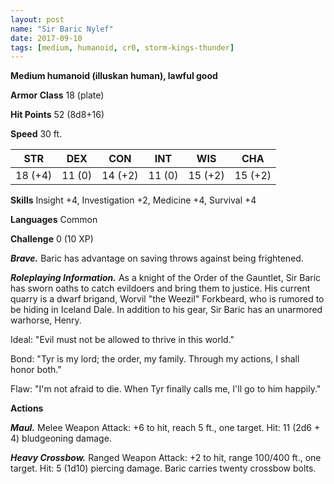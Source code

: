 ```yaml
---
layout: post
name: "Sir Baric Nylef"
date: 2017-09-10
tags: [medium, humanoid, cr0, storm-kings-thunder]
---
```


**Medium humanoid (illuskan human), lawful good**

**Armor Class** 18 (plate)

**Hit Points** 52 (8d8+16)

**Speed** 30 ft.

|   STR   |   DEX   |   CON   |   INT   |   WIS   |   CHA   |
|:-----:|:-----:|:-----:|:-----:|:-----:|:-----:|
| 18 (+4) | 11 (0) | 14 (+2) | 11 (0) | 15 (+2) | 15 (+2) |

**Skills** Insight +4, Investigation +2, Medicine +4, Survival +4

**Languages** Common

**Challenge** 0 (10 XP)

***Brave.*** Baric has advantage on saving throws against being frightened.

***Roleplaying Information.*** As a knight of the Order of the Gauntlet, Sir Baric has sworn oaths to catch evildoers and bring them to justice. His current quarry is a dwarf brigand, Worvil "the Weezil" Forkbeard, who is rumored to be hiding in Iceland Dale. In addition to his gear, Sir Baric has an unarmored warhorse, Henry.

Ideal: "Evil must not be allowed to thrive in this world."

Bond: "Tyr is my lord; the order, my family. Through my actions, I shall honor both."

Flaw: "I'm not afraid to die. When Tyr finally calls me, I'll go to him happily."

**Actions**

***Maul.*** Melee Weapon Attack: +6 to hit, reach 5 ft., one target. Hit: 11 (2d6 + 4) bludgeoning damage.

***Heavy Crossbow.*** Ranged Weapon Attack: +2 to hit, range 100/400 ft., one target. Hit: 5 (1d10) piercing damage. Baric carries twenty crossbow bolts.

